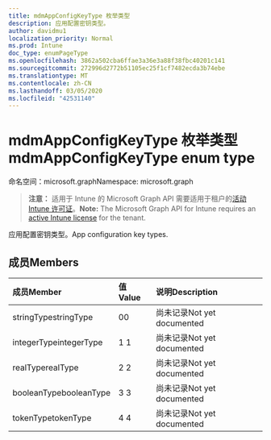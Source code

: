 ```yaml
---
title: mdmAppConfigKeyType 枚举类型
description: 应用配置密钥类型。
author: davidmu1
localization_priority: Normal
ms.prod: Intune
doc_type: enumPageType
ms.openlocfilehash: 3862a502cba6ffae3a36e3a88f38fbc40201c141
ms.sourcegitcommit: 272996d2772b51105ec25f1cf7482ecda3b74ebe
ms.translationtype: MT
ms.contentlocale: zh-CN
ms.lasthandoff: 03/05/2020
ms.locfileid: "42531140"
---
```

# <a name="mdmappconfigkeytype-enum-type"></a><span data-ttu-id="e8929-103">mdmAppConfigKeyType 枚举类型</span><span class="sxs-lookup"><span data-stu-id="e8929-103">mdmAppConfigKeyType enum type</span></span>

<span data-ttu-id="e8929-104">命名空间：microsoft.graph</span><span class="sxs-lookup"><span data-stu-id="e8929-104">Namespace: microsoft.graph</span></span>

> <span data-ttu-id="e8929-105">**注意：** 适用于 Intune 的 Microsoft Graph API 需要适用于租户的[活动 Intune 许可证](https://go.microsoft.com/fwlink/?linkid=839381)。</span><span class="sxs-lookup"><span data-stu-id="e8929-105">**Note:** The Microsoft Graph API for Intune requires an [active Intune license](https://go.microsoft.com/fwlink/?linkid=839381) for the tenant.</span></span>

<span data-ttu-id="e8929-106">应用配置密钥类型。</span><span class="sxs-lookup"><span data-stu-id="e8929-106">App configuration key types.</span></span>

## <a name="members"></a><span data-ttu-id="e8929-107">成员</span><span class="sxs-lookup"><span data-stu-id="e8929-107">Members</span></span>
|<span data-ttu-id="e8929-108">成员</span><span class="sxs-lookup"><span data-stu-id="e8929-108">Member</span></span>|<span data-ttu-id="e8929-109">值</span><span class="sxs-lookup"><span data-stu-id="e8929-109">Value</span></span>|<span data-ttu-id="e8929-110">说明</span><span class="sxs-lookup"><span data-stu-id="e8929-110">Description</span></span>|
|:---|:---|:---|
|<span data-ttu-id="e8929-111">stringType</span><span class="sxs-lookup"><span data-stu-id="e8929-111">stringType</span></span>|<span data-ttu-id="e8929-112">0</span><span class="sxs-lookup"><span data-stu-id="e8929-112">0</span></span>|<span data-ttu-id="e8929-113">尚未记录</span><span class="sxs-lookup"><span data-stu-id="e8929-113">Not yet documented</span></span>|
|<span data-ttu-id="e8929-114">integerType</span><span class="sxs-lookup"><span data-stu-id="e8929-114">integerType</span></span>|<span data-ttu-id="e8929-115">1 </span><span class="sxs-lookup"><span data-stu-id="e8929-115">1</span></span>|<span data-ttu-id="e8929-116">尚未记录</span><span class="sxs-lookup"><span data-stu-id="e8929-116">Not yet documented</span></span>|
|<span data-ttu-id="e8929-117">realType</span><span class="sxs-lookup"><span data-stu-id="e8929-117">realType</span></span>|<span data-ttu-id="e8929-118">2 </span><span class="sxs-lookup"><span data-stu-id="e8929-118">2</span></span>|<span data-ttu-id="e8929-119">尚未记录</span><span class="sxs-lookup"><span data-stu-id="e8929-119">Not yet documented</span></span>|
|<span data-ttu-id="e8929-120">booleanType</span><span class="sxs-lookup"><span data-stu-id="e8929-120">booleanType</span></span>|<span data-ttu-id="e8929-121">3 </span><span class="sxs-lookup"><span data-stu-id="e8929-121">3</span></span>|<span data-ttu-id="e8929-122">尚未记录</span><span class="sxs-lookup"><span data-stu-id="e8929-122">Not yet documented</span></span>|
|<span data-ttu-id="e8929-123">tokenType</span><span class="sxs-lookup"><span data-stu-id="e8929-123">tokenType</span></span>|<span data-ttu-id="e8929-124">4 </span><span class="sxs-lookup"><span data-stu-id="e8929-124">4</span></span>|<span data-ttu-id="e8929-125">尚未记录</span><span class="sxs-lookup"><span data-stu-id="e8929-125">Not yet documented</span></span>|




